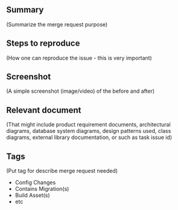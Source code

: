 ## Summary

(Summarize the merge request purpose)

## Steps to reproduce

(How one can reproduce the issue - this is very important)

## Screenshot

(A simple screenshot (image/video) of the before and after)

## Relevant document

(That might include product requirement documents, architectural diagrams, database system diagrams, design patterns used, class diagrams, external library documentation, or such as task issue id)

## Tags

(Put tag for describe merge request needed)

- Config Changes
- Contains Migration(s)
- Build Asset(s)
- etc
